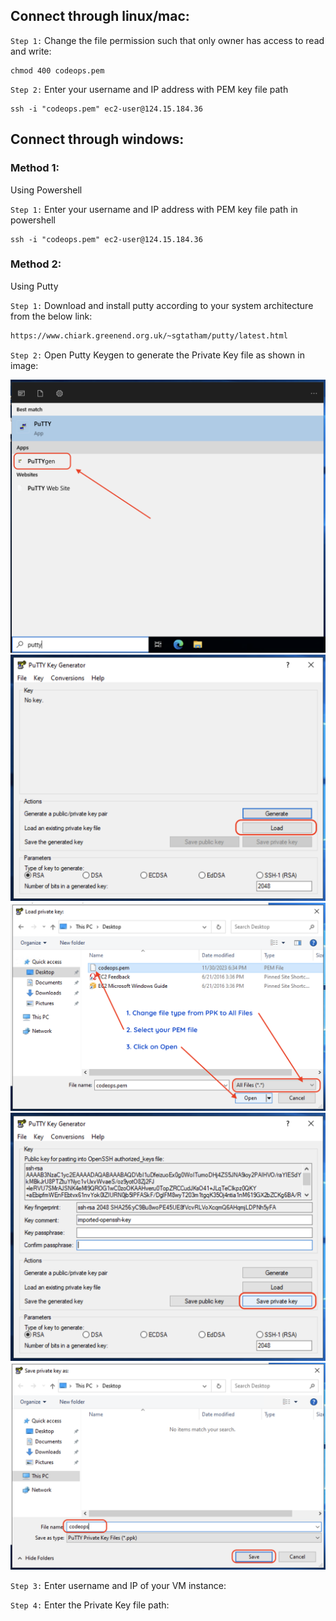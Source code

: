 ## Connect through linux/mac:

`Step 1:` Change the file permission such that only owner has access to read and write:

```shell
chmod 400 codeops.pem
```

`Step 2:` Enter your username and IP address with PEM key file path

```shell
ssh -i "codeops.pem" ec2-user@124.15.184.36
```

## Connect through windows:

### Method 1:

Using Powershell

`Step 1:` Enter your username and IP address with PEM key file path in powershell

```shell
ssh -i "codeops.pem" ec2-user@124.15.184.36
```

### Method 2:

Using Putty

`Step 1:` Download and install putty according to your system architecture from the below link:

```sh
https://www.chiark.greenend.org.uk/~sgtatham/putty/latest.html
```

`Step 2:` Open Putty Keygen to generate the Private Key file as shown in image:

![alt text](https://github.com/i-adarsh/aws/blob/main/00-launch-and-connect/key-1.png?raw=true=300x200)
![alt text](https://github.com/i-adarsh/aws/blob/main/00-launch-and-connect/key-2.png?raw=true)
![alt text](https://github.com/i-adarsh/aws/blob/main/00-launch-and-connect/key-3.png?raw=true)
![alt text](https://github.com/i-adarsh/aws/blob/main/00-launch-and-connect/key-4.png?raw=true)
![alt text](https://github.com/i-adarsh/aws/blob/main/00-launch-and-connect/key-5.png?raw=true)

`Step 3:` Enter username and IP of your VM instance:

`Step 4:` Enter the Private Key file path:
